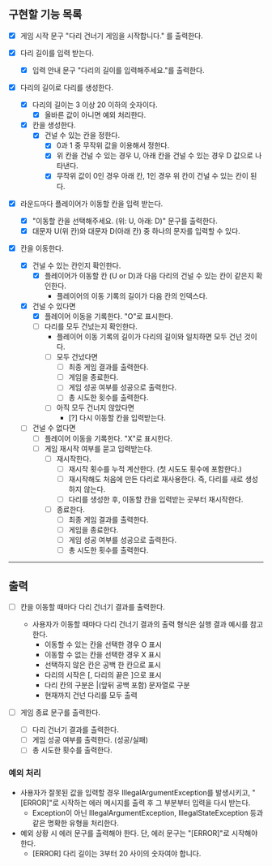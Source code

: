 ## 구현할 기능 목록

- [x] 게임 시작 문구 "다리 건너기 게임을 시작합니다." 를 출력한다.

- [x] 다리 길이를 입력 받는다.
    - [x] 입력 안내 문구 "다리의 길이를 입력해주세요."를 출력한다.

- [x] 다리의 길이로 다리를 생성한다.
    - [x] 다리의 길이는 3 이상 20 이하의 숫자이다.
        - [x] 올바른 값이 아니면 예외 처리한다.
    - [x] 칸을 생성한다.
        - [x] 건널 수 있는 칸을 정한다.
            - [x] 0과 1 중 무작위 값을 이용해서 정한다.
            - [x] 위 칸을 건널 수 있는 경우 U, 아래 칸을 건널 수 있는 경우 D 값으로 나타낸다.
            - [x] 무작위 값이 0인 경우 아래 칸, 1인 경우 위 칸이 건널 수 있는 칸이 된다.

- [x] 라운드마다 플레이어가 이동할 칸을 입력 받는다.
    - [x] "이동할 칸을 선택해주세요. (위: U, 아래: D)" 문구를 출력한다.
    - [x] 대문자 U(위 칸)와 대문자 D(아래 칸) 중 하나의 문자를 입력할 수 있다.

- [x] 칸을 이동한다.
    - [x] 건널 수 있는 칸인지 확인한다.
        - [x] 플레이어가 이동할 칸 (U or D)과 다음 다리의 건널 수 있는 칸이 같은지 확인한다.
            - 플레이어의 이동 기록의 길이가 다음 칸의 인덱스다.
    - [x] 건널 수 있다면
        - [x] 플레이어 이동을 기록한다. "O"로 표시한다.
        - [ ] 다리를 모두 건넜는지 확인한다.
            - 플레이어 이동 기록의 길이가 다리의 길이와 일치하면 모두 건넌 것이다.
            - [ ] 모두 건넜다면
                - [ ] 최종 게임 결과를 출력한다.
                - [ ] 게임을 종료한다.
                - [ ] 게임 성공 여부를 성공으로 출력한다.
                - [ ] 총 시도한 횟수를 출력한다.
            - [ ] 아직 모두 건너지 않았다면
                - [?] 다시 이동할 칸을 입력받는다.
    - [ ] 건널 수 없다면
        - [ ] 플레이어 이동을 기록한다. "X"로 표시한다.
        - [ ] 게임 재시작 여부를 묻고 입력받는다.
            - [ ] 재시작한다.
                - [ ] 재시작 횟수를 누적 계산한다. (첫 시도도 횟수에 포함한다.)
                - [ ] 재시작해도 처음에 만든 다리로 재사용한다. 즉, 다리를 새로 생성하지 않는다.
                - [ ] 다리를 생성한 후, 이동할 칸을 입력받는 곳부터 재시작한다.
            - [ ] 종료한다.
                - [ ] 최종 게임 결과를 출력한다.
                - [ ] 게임을 종료한다.
                - [ ] 게임 성공 여부를 성공으로 출력한다.
                - [ ] 총 시도한 횟수를 출력한다.

---

## 출력

- [ ] 칸을 이동할 때마다 다리 건너기 결과를 출력한다.
    - 사용자가 이동할 때마다 다리 건너기 결과의 출력 형식은 실행 결과 예시를 참고한다.
        - 이동할 수 있는 칸을 선택한 경우 O 표시
        - 이동할 수 없는 칸을 선택한 경우 X 표시
        - 선택하지 않은 칸은 공백 한 칸으로 표시
        - 다리의 시작은 [, 다리의 끝은 ]으로 표시
        - 다리 칸의 구분은 |(앞뒤 공백 포함) 문자열로 구분
        - 현재까지 건넌 다리를 모두 출력

- [ ] 게임 종료 문구를 출력한다.
    - [ ] 다리 건너기 결과를 출력한다.
    - [ ] 게임 성공 여부를 출력한다. (성공/실패)
    - [ ] 총 시도한 횟수를 출력한다.

### 예외 처리

- 사용자가 잘못된 값을 입력할 경우 IllegalArgumentException를 발생시키고, "[ERROR]"로 시작하는 에러 메시지를 출력 후 그 부분부터 입력을 다시 받는다.
    - Exception이 아닌 IllegalArgumentException, IllegalStateException 등과 같은 명확한 유형을 처리한다.
- 예외 상황 시 에러 문구를 출력해야 한다. 단, 에러 문구는 "[ERROR]"로 시작해야 한다.
    - [ERROR] 다리 길이는 3부터 20 사이의 숫자여야 합니다.
